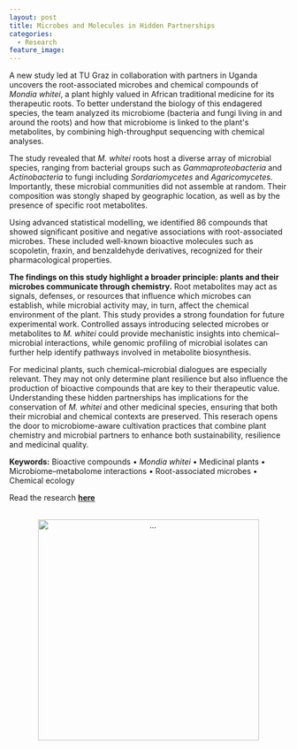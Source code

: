 ```yaml
---
layout: post
title: Microbes and Molecules in Hidden Partnerships
categories:
  - Research
feature_image:
---
```


A new study led at TU Graz in collaboration with partners in Uganda uncovers the root-associated microbes and chemical compounds of _Mondia whitei_, a plant highly valued in African traditional medicine for its therapeutic roots. To better understand the biology of this endagered species, the team analyzed its microbiome (bacteria and fungi living in and around the roots) and how that microbiome is linked to the plant's metabolites, by combining high-throughput sequencing with chemical analyses.

The study revealed that _M. whitei_ roots host a diverse array of microbial species, ranging from bacterial groups such as _Gammaproteobacteria_ and _Actinobacteria_ to fungi including _Sordariomycetes_ and _Agaricomycetes_. Importantly, these microbial communities did not assemble at random. Their composition was stongly shaped by geographic location, as well as by the presence of specific root metabolites. 

Using advanced statistical modelling, we identified 86 compounds that showed significant positive and negative associations with root-associated microbes. These included well-known bioactive molecules such as scopoletin, fraxin, and benzaldehyde derivatives, recognized for their pharmacological properties. 

**The findings on this study highlight a broader principle: plants and their microbes communicate through chemistry.** Root metabolites may act as signals, defenses, or resources that influence which microbes can establish, while microbial activity may, in turn, affect the chemical environment of the plant. This study provides a strong foundation for future experimental work. Controlled assays introducing selected microbes or metabolites to _M. whitei_ could provide mechanistic insights into chemical–microbial interactions, while genomic profiling of microbial isolates can further help identify pathways involved in metabolite biosynthesis.

For medicinal plants, such chemical–microbial dialogues are especially relevant. They may not only determine plant resilience but also influence the production of bioactive compounds that are key to their therapeutic value. Understanding these hidden partnerships has implications for the conservation of _M. whitei_ and other medicinal species, ensuring that both their microbial and chemical contexts are preserved. This reserach opens the door to microbiome-aware cultivation practices that combine plant chemistry and microbial partners to enhance both sustainability, resilience and medicinal quality.

**Keywords:** Bioactive compounds • *Mondia whitei* • Medicinal plants • Microbiome–metabolome interactions • Root-associated microbes • Chemical ecology

Read the research **[here](https://enviromicro-journals.onlinelibrary.wiley.com/doi/10.1111/1758-2229.70200)**

<br>
<center><img src="{{ site.baseurl }}/assets/graphical-abstract-mondia.jpg" class="img-thumbnail" width="400" height=auto alt="..."></center>

